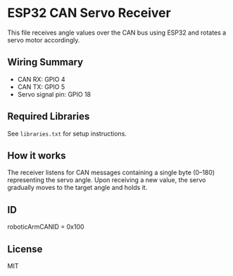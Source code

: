 # ESP32 CAN Servo Receiver

This file receives angle values over the CAN bus using ESP32 and rotates a servo motor accordingly.

## Wiring Summary
- CAN RX: GPIO 4
- CAN TX: GPIO 5
- Servo signal pin: GPIO 18

## Required Libraries
See `libraries.txt` for setup instructions.

## How it works
The receiver listens for CAN messages containing a single byte (0–180) representing the servo angle. Upon receiving a new value, the servo gradually moves to the target angle and holds it.

## ID
roboticArmCANID = 0x100

## License
MIT
